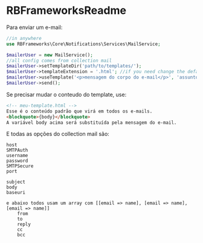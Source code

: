 # RBFrameworksReadme

Para enviar um e-mail:

```php
//in anywhere
use RBFrameworks\Core\Notifications\Services\MailService;

$mailerUser = new MailService();
//all config comes from collection mail
$mailerUser->setTemplateDir('path/to/templates/');
$mailerUser->templateExtension = '.html'; //if you need change the default extension
$mailerUser->useTemplate('<p>mensagem do corpo do e-mail</p>', 'assunto do e-mail', 'template_filename_without_extension');
$mailerUser->send();
```

Se precisar mudar o conteudo do template, use:

```html
<!-- meu-template.html -->
Esse é o conteúdo padrão que virá em todos os e-mails.
<blockquote>{body}</blockquote>
A variável body acima será substituída pela mensagem do e-mail.
```

E todas as opções do collection mail são:

```
host
SMTPAuth
username
password
SMTPSecure
port

subject
body
baseuri

e abaixo todos usam um array com [[email => name], [email => name], [email => name]]
    from 
    to
    reply
    cc
    bcc
```

